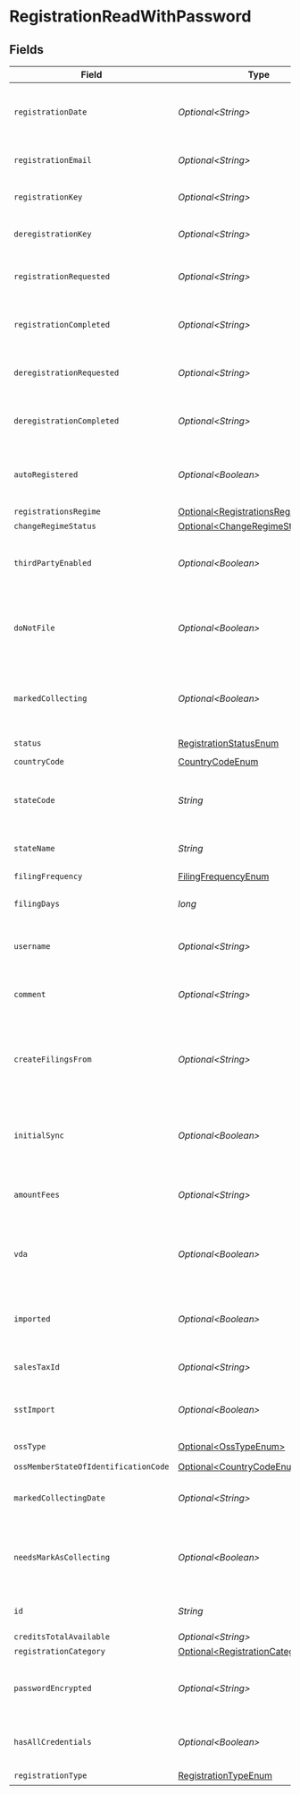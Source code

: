 # RegistrationReadWithPassword


## Fields

| Field                                                                                      | Type                                                                                       | Required                                                                                   | Description                                                                                |
| ------------------------------------------------------------------------------------------ | ------------------------------------------------------------------------------------------ | ------------------------------------------------------------------------------------------ | ------------------------------------------------------------------------------------------ |
| `registrationDate`                                                                         | *Optional\<String>*                                                                        | :heavy_minus_sign:                                                                         | The date when the registration was created. Format: YYYY-MM-DD.                            |
| `registrationEmail`                                                                        | *Optional\<String>*                                                                        | :heavy_minus_sign:                                                                         | Email address associated with the registration.                                            |
| `registrationKey`                                                                          | *Optional\<String>*                                                                        | :heavy_minus_sign:                                                                         | A unique key assigned to the registration.                                                 |
| `deregistrationKey`                                                                        | *Optional\<String>*                                                                        | :heavy_minus_sign:                                                                         | A unique key assigned for deregistration.                                                  |
| `registrationRequested`                                                                    | *Optional\<String>*                                                                        | :heavy_minus_sign:                                                                         | Timestamp when the registration was requested.                                             |
| `registrationCompleted`                                                                    | *Optional\<String>*                                                                        | :heavy_minus_sign:                                                                         | Timestamp when the registration was completed.                                             |
| `deregistrationRequested`                                                                  | *Optional\<String>*                                                                        | :heavy_minus_sign:                                                                         | Timestamp when deregistration was requested.                                               |
| `deregistrationCompleted`                                                                  | *Optional\<String>*                                                                        | :heavy_minus_sign:                                                                         | Timestamp when the deregistration was completed.                                           |
| `autoRegistered`                                                                           | *Optional\<Boolean>*                                                                       | :heavy_minus_sign:                                                                         | Indicates whether the registration was completed automatically.                            |
| `registrationsRegime`                                                                      | [Optional\<RegistrationsRegimeEnum>](../../models/components/RegistrationsRegimeEnum.md)   | :heavy_minus_sign:                                                                         | N/A                                                                                        |
| `changeRegimeStatus`                                                                       | [Optional\<ChangeRegimeStatusEnum>](../../models/components/ChangeRegimeStatusEnum.md)     | :heavy_minus_sign:                                                                         | N/A                                                                                        |
| `thirdPartyEnabled`                                                                        | *Optional\<Boolean>*                                                                       | :heavy_minus_sign:                                                                         | Indicates whether third-party access is enabled for this registration.                     |
| `doNotFile`                                                                                | *Optional\<Boolean>*                                                                       | :heavy_minus_sign:                                                                         | If true, do not file for this registration (treated as False by default).                  |
| `markedCollecting`                                                                         | *Optional\<Boolean>*                                                                       | :heavy_minus_sign:                                                                         | Indicates whether the  registration is marked as collecting in shopify                     |
| `status`                                                                                   | [RegistrationStatusEnum](../../models/components/RegistrationStatusEnum.md)                | :heavy_check_mark:                                                                         | N/A                                                                                        |
| `countryCode`                                                                              | [CountryCodeEnum](../../models/components/CountryCodeEnum.md)                              | :heavy_check_mark:                                                                         | N/A                                                                                        |
| `stateCode`                                                                                | *String*                                                                                   | :heavy_check_mark:                                                                         | The state/province code where the registration applies.                                    |
| `stateName`                                                                                | *String*                                                                                   | :heavy_check_mark:                                                                         | The name of the state/province.                                                            |
| `filingFrequency`                                                                          | [FilingFrequencyEnum](../../models/components/FilingFrequencyEnum.md)                      | :heavy_check_mark:                                                                         | N/A                                                                                        |
| `filingDays`                                                                               | *long*                                                                                     | :heavy_check_mark:                                                                         | The number of days before the filing deadline.                                             |
| `username`                                                                                 | *Optional\<String>*                                                                        | :heavy_minus_sign:                                                                         | Username for accessing tax registration details.                                           |
| `comment`                                                                                  | *Optional\<String>*                                                                        | :heavy_minus_sign:                                                                         | Additional comments related to the registration.                                           |
| `createFilingsFrom`                                                                        | *Optional\<String>*                                                                        | :heavy_minus_sign:                                                                         | The date from which filings should be created.<br/>        should start (YYYY-MM-DD).      |
| `initialSync`                                                                              | *Optional\<Boolean>*                                                                       | :heavy_minus_sign:                                                                         | Indicates whether an initial synchronization should be performed.                          |
| `amountFees`                                                                               | *Optional\<String>*                                                                        | :heavy_minus_sign:                                                                         | The amount of fees associated with the registration.                                       |
| `vda`                                                                                      | *Optional\<Boolean>*                                                                       | :heavy_minus_sign:                                                                         | Indicates whether a Voluntary Disclosure Agreement (VDA) applies.                          |
| `imported`                                                                                 | *Optional\<Boolean>*                                                                       | :heavy_minus_sign:                                                                         | Whether the registration was imported from another system.                                 |
| `salesTaxId`                                                                               | *Optional\<String>*                                                                        | :heavy_minus_sign:                                                                         | The sales tax ID associated with the registration.                                         |
| `sstImport`                                                                                | *Optional\<Boolean>*                                                                       | :heavy_minus_sign:                                                                         | Indicates whether the registration is an SST Import.                                       |
| `ossType`                                                                                  | [Optional\<OssTypeEnum>](../../models/components/OssTypeEnum.md)                           | :heavy_minus_sign:                                                                         | Type of OSS registration.                                                                  |
| `ossMemberStateOfIdentificationCode`                                                       | [Optional\<CountryCodeEnum>](../../models/components/CountryCodeEnum.md)                   | :heavy_minus_sign:                                                                         | N/A                                                                                        |
| `markedCollectingDate`                                                                     | *Optional\<String>*                                                                        | :heavy_minus_sign:                                                                         | The date when the registration was marked as collecting.                                   |
| `needsMarkAsCollecting`                                                                    | *Optional\<Boolean>*                                                                       | :heavy_minus_sign:                                                                         | Indicates whether the registration needs to be marked as collecting.                       |
| `id`                                                                                       | *String*                                                                                   | :heavy_check_mark:                                                                         | The unique identifier for the registration.                                                |
| `creditsTotalAvailable`                                                                    | *Optional\<String>*                                                                        | :heavy_minus_sign:                                                                         | N/A                                                                                        |
| `registrationCategory`                                                                     | [Optional\<RegistrationCategoryEnum>](../../models/components/RegistrationCategoryEnum.md) | :heavy_minus_sign:                                                                         | N/A                                                                                        |
| `passwordEncrypted`                                                                        | *Optional\<String>*                                                                        | :heavy_minus_sign:                                                                         | Encrypted password for accessing the registration,<br/>        if applicable.              |
| `hasAllCredentials`                                                                        | *Optional\<Boolean>*                                                                       | :heavy_minus_sign:                                                                         | Indicates if all required credentials are present.                                         |
| `registrationType`                                                                         | [RegistrationTypeEnum](../../models/components/RegistrationTypeEnum.md)                    | :heavy_check_mark:                                                                         | N/A                                                                                        |